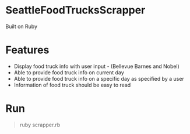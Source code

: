 # SeattleFoodTrucksScrapper
Built on Ruby

# Features
- Display food truck info with user input - (Bellevue Barnes and Nobel)
- Able to provide food truck info on current day
- Able to provide food truck info on a specific day as specified by a user
- Information of food truck should be easy to read

# Run
>ruby scrapper.rb


